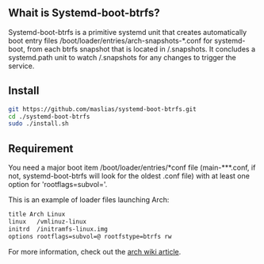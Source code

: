 ## Whait is Systemd-boot-btrfs?

Systemd-boot-btrfs is a primitive systemd unit that creates automatically boot entry files /boot/loader/entries/arch-snapshots-\*.conf for systemd-boot, from each btrfs snapshot that is located in /.snapshots.
It concludes a systemd.path unit to watch /.snapshots for any changes to trigger the service.

## Install

```bash
git https://github.com/maslias/systemd-boot-btrfs.git
cd ./systemd-boot-btrfs
sudo ./install.sh
```

## Requirement

You need a major boot item /boot/loader/entries/\*conf file (main-\*\*\*.conf, if not, systemd-boot-btrfs will look for the oldest .conf file) with at least one option for 'rootflags=subvol='.

This is an example of loader files launching Arch:

```bash
title Arch Linux
linux   /vmlinuz-linux
initrd  /initramfs-linux.img
options rootflags=subvol=@ rootfstype=btrfs rw
```

For more information, check out the [arch wiki article](https://wiki.archlinux.org/title/Systemd-boot).
